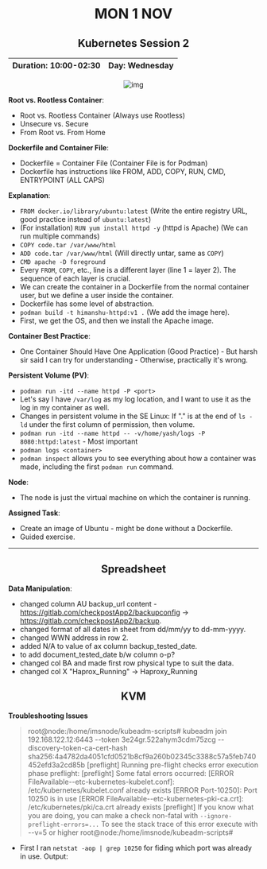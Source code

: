<div align="center">

# MON 1 NOV

## Kubernetes Session 2

|**Duration: 10:00-02:30**|**Day: Wednesday**|
|-------------------------|-|
</div>



<div align="center">

![img](https://i.imgur.com/YDL5kxD.jpg)

</div>



**Root vs. Rootless Container**:
- Root vs. Rootless Container (Always use Rootless)
- Unsecure vs. Secure
- From Root vs. From Home

**Dockerfile and Container File**:
- Dockerfile = Container File (Container File is for Podman)
- Dockerfile has instructions like FROM, ADD, COPY, RUN, CMD, ENTRYPOINT (ALL CAPS)

**Explanation**:
- `FROM docker.io/library/ubuntu:latest` (Write the entire registry URL, good practice instead of `ubuntu:latest`)
- (For installation) `RUN yum install httpd -y` (httpd is Apache) (We can run multiple commands)
- `COPY code.tar /var/www/html`
- `ADD code.tar /var/www/html` (Will directly untar, same as `COPY`)
- `CMD apache -D foreground`
- Every `FROM`, `COPY`, etc., line is a different layer (line 1 = layer 2). The sequence of each layer is crucial.
- We can create the container in a Dockerfile from the normal container user, but we define a user inside the container.
- Dockerfile has some level of abstraction.
- `podman build -t himanshu-httpd:v1 .` (We add the image here).
- First, we get the OS, and then we install the Apache image.

**Container Best Practice**:
- One Container Should Have One Application (Good Practice) - But harsh sir said I can try for understanding - Otherwise, practically it's wrong.

**Persistent Volume (PV)**:
- `podman run -itd --name httpd -P <port>`
- Let's say I have `/var/log` as my log location, and I want to use it as the log in my container as well.
- Changes in persistent volume in the SE Linux: If "." is at the end of `ls -ld` under the first column of permission, then volume.
- `podman run -itd --name httpd -- -v/home/yash/logs -P 8080:httpd:latest` - Most important
- `podman logs <container>`
- `podman inspect` allows you to see everything about how a container was made, including the first `podman run` command.

**Node**:
- The node is just the virtual machine on which the container is running.

**Assigned Task**:
- Create an image of Ubuntu - might be done without a Dockerfile.
- Guided exercise.

-----------------------------------------

<div align="center">

## Spreadsheet 
</div>

**Data Manipulation**:
- changed column AU backup_url content - https://gitlab.com/checkpostApp2/backupconfig -> https://gitlab.com/checkpostApp2/backup.
- changed format of all dates in sheet from dd/mm/yy to dd-mm-yyyy.
- changed WWN address in row 2.
- added N/A to value of ax column backup_tested_date.
- to add document_tested_date b/w column o-p?
- changed col BA and made first row physical type to suit the data.
- changed col X "Haprox_Running" -> Haproxy_Running

<div align="center">

## KVM      
</div>

**Troubleshooting Issues**
> root@node:/home/imsnode/kubeadm-scripts# kubeadm join 192.168.122.12:6443 --token 3e24gr.522ahym3cdm75zcg --discovery-token-ca-cert-hash sha256:4a4782da4051cfd0521b8cf9a260b02345c3388c57a5feb740452efd3a2cd85b 
[preflight] Running pre-flight checks
error execution phase preflight: [preflight] Some fatal errors occurred:
	[ERROR FileAvailable--etc-kubernetes-kubelet.conf]: /etc/kubernetes/kubelet.conf already exists
	[ERROR Port-10250]: Port 10250 is in use
	[ERROR FileAvailable--etc-kubernetes-pki-ca.crt]: /etc/kubernetes/pki/ca.crt already exists
[preflight] If you know what you are doing, you can make a check non-fatal with `--ignore-preflight-errors=...`
To see the stack trace of this error execute with --v=5 or higher
root@node:/home/imsnode/kubeadm-scripts# 

- First I ran `netstat -aop | grep 10250` for fiding which port was already in use. Output: 
```

```
